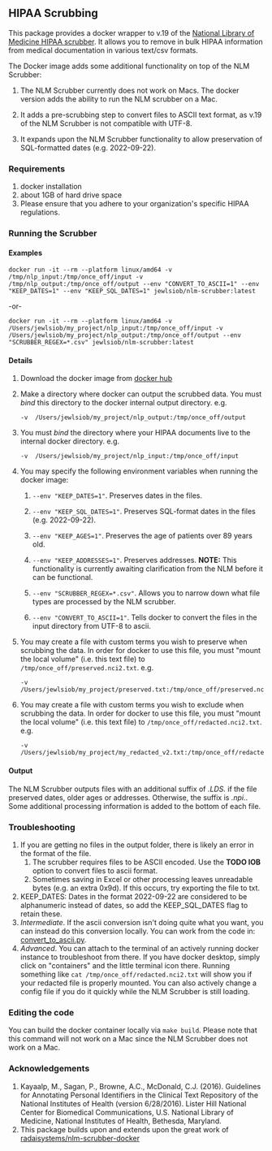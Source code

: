 ## HIPAA Scrubbing

This package provides a docker wrapper to v.19 of the [National Library of Medicine HIPAA scrubber](https://scrubber.nlm.nih.gov/).
It allows you to remove in bulk HIPAA information from medical documentation in various text/csv formats.

The Docker image adds some additional functionality on top of the NLM Scrubber:

1. The NLM Scrubber currently does not work on Macs. The docker version adds the ability to run the NLM scrubber on a Mac.

2. It adds a pre-scrubbing step to convert files to ASCII text format, as v.19 of the NLM Scrubber is not compatible with UTF-8.

3. It expands upon the NLM Scrubber functionality to allow preservation of SQL-formatted dates (e.g. 2022-09-22).

### Requirements

1. docker installation
2. about 1GB of hard drive space
3. Please ensure that you adhere to your organization's specific HIPAA regulations.

### Running the Scrubber

#### Examples

    docker run -it --rm --platform linux/amd64 -v /tmp/nlp_input:/tmp/once_off/input -v /tmp/nlp_output:/tmp/once_off/output --env "CONVERT_TO_ASCII=1" --env "KEEP_DATES=1" --env "KEEP_SQL_DATES=1" jewlsiob/nlm-scrubber:latest

   -or-

    docker run -it --rm --platform linux/amd64 -v  /Users/jewlsiob/my_project/nlp_input:/tmp/once_off/input -v  /Users/jewlsiob/my_project/nlp_output:/tmp/once_off/output --env "SCRUBBER_REGEX=*.csv" jewlsiob/nlm-scrubber:latest

#### Details
1. Download the docker image from [docker hub](https://hub.docker.com/r/jewlsiob/nlm-scrubber)
2. Make a directory where docker can output the scrubbed data. You must *bind* this directory to the
   docker internal output directory. e.g.

       -v  /Users/jewlsiob/my_project/nlp_output:/tmp/once_off/output
3. You must *bind* the directory where your HIPAA documents live to the internal docker directory. e.g.

       -v  /Users/jewlsiob/my_project/nlp_input:/tmp/once_off/input
4. You may specify the following environment variables when running the docker image:

   1. `--env "KEEP_DATES=1"`. Preserves dates in the files.

   2. `--env "KEEP_SQL_DATES=1"`. Preserves SQL-format dates in the files (e.g. 2022-09-22).

   3. `--env "KEEP_AGES=1"`. Preserves the age of patients over 89 years old.

   4. `--env "KEEP_ADDRESSES=1"`. Preserves addresses. **NOTE:** This functionality is currently awaiting clarification
   from the NLM before it can be functional.

   5. `--env "SCRUBBER_REGEX=*.csv"`. Allows you to narrow down what file types are processed by the NLM scrubber.

   6. `--env "CONVERT_TO_ASCII=1"`. Tells docker to convert the files in the input directory from UTF-8 to ascii.

5. You may create a file with custom terms you wish to preserve when scrubbing the data.
   In order for docker to use this file,
   you must "mount the local volume" (i.e. this text file) to `/tmp/once_off/preserved.nci2.txt`. e.g.

       -v /Users/jewlsiob/my_project/preserved.txt:/tmp/once_off/preserved.nci2.txt
6. You may create a file with custom terms you wish to exclude when scrubbing the data.
   In order for docker to use this file,
   you must "mount the local volume" (i.e. this text file) to `/tmp/once_off/redacted.nci2.txt`. e.g.

       -v /Users/jewlsiob/my_project/my_redacted_v2.txt:/tmp/once_off/redacted.nci2.txt

#### Output

The NLM Scrubber outputs files with an additional suffix of *.LDS.* if the file preserved dates, older ages or addresses.
Otherwise, the suffix is *.npi.*. Some additional processing information is added to the bottom of each file.

### Troubleshooting
1. If you are getting no files in the output folder, there is likely an error in the format of the file.
     1. The scrubber requires files to be ASCII encoded. Use the **TODO IOB** option to convert files to ascii format.
     2. Sometimes saving in Excel or other processing leaves unreadable bytes (e.g. an extra 0x9d).
        If this occurs, try exporting the file to txt.
2. KEEP_DATES: Dates in the format 2022-09-22 are considered to be alphanumeric instead of dates, so add the KEEP_SQL_DATES flag to retain these.
3. *Intermediate*. If the ascii conversion isn't doing quite what you want, you can instead do this conversion locally.
   You can work from the code in:
   [convert_to_ascii.py](https://github.com/JewlsIOB/nlm-scrubber-docker/tree/master/docker/addons/convert_to_ascii.py).
4. *Advanced*. You can attach to the terminal of an actively running docker instance to troubleshoot from there.
   If you have docker desktop, simply click on "containers" and the little terminal icon there.
   Running something like `cat /tmp/once_off/redacted.nci2.txt` will show you if your redacted file is properly mounted.
   You can also actively change a config file if you do it quickly while the NLM Scrubber is still loading.

### Editing the code

You can build the docker container locally via `make build`.
Please note that this command will not work on a Mac since the NLM Scrubber does not work on a Mac.

### Acknowledgements

1. Kayaalp, M., Sagan, P., Browne, A.C., McDonald, C.J. (2016). Guidelines for Annotating Personal Identifiers in the
   Clinical Text Repository of the National Institutes of Health (version 6/28/2016). Lister Hill National Center for
   Biomedical Communications, U.S. National Library of Medicine, National Institutes of Health, Bethesda, Maryland.
2. This package builds upon and extends upon the great work of
   [radaisystems/nlm-scrubber-docker](https://github.com/radaisystems/nlm-scrubber-docker)
